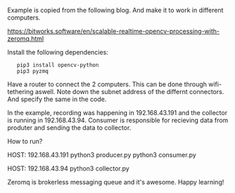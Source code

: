 Example is copied from the following blog. And make it to work in different computers.

https://bitworks.software/en/scalable-realtime-opencv-processing-with-zeromq.html

Install the following dependencies:

       pip3 install opencv-python
       pip3 pyzmq

Have a router to connect the 2 computers. This can be done through wifi-tethering aswell.
Note down the subnet address of the differnt connectors. And specify the same in the code.

In the example, recording was happening in 192.168.43.191 and the collector is running in 192.168.43.94.
Consumer is responsible for recieving data from produter and sending the data to collector.

How to run?

HOST:  192.168.43.191
       python3 producer.py
       python3 consumer.py

HOST:  192.168.43.94
       python3 collector.py

Zeromq is brokerless messaging queue and it's awesome. Happy learning!









